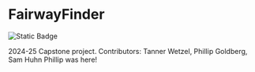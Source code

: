 # FairwayFinder

![Static Badge](https://img.shields.io/badge/etown-capstone-blue)

2024-25 Capstone project. Contributors: Tanner Wetzel, Phillip Goldberg, Sam Huhn
Phillip was here!